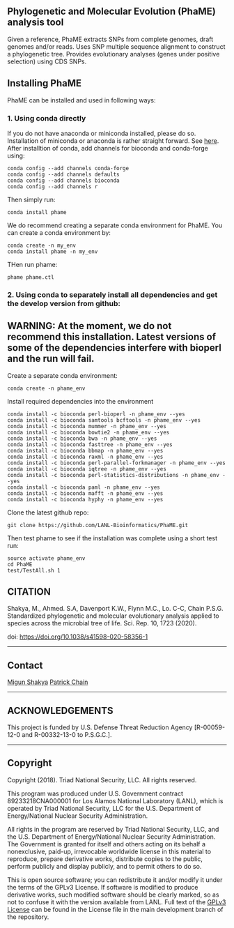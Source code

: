 ## Phylogenetic and Molecular Evolution (PhaME) analysis tool

Given a reference, PhaME extracts SNPs from complete genomes, draft genomes and/or reads. 
Uses SNP multiple sequence alignment to construct a phylogenetic tree. 
Provides evolutionary analyses (genes under positive selection) using CDS SNPs.


## Installing PhaME

PhaME can be installed and used in following ways:

### 1. Using conda directly

If you do not have anaconda or miniconda installed, please do so. Installation of miniconda or anaconda is rather straight forward. See [here](https://conda.io/miniconda.html). After installtion of conda, add channels for bioconda and conda-forge using:
  
    conda config --add channels conda-forge
    conda config --add channels defaults
    conda config --add channels bioconda
    conda config --add channels r

Then simply run:

    conda install phame

We do recommend creating a separate conda environment for PhaME. You can create a conda environment by:

    conda create -n my_env
    conda install phame -n my_env

THen run phame:

    phame phame.ctl


### 2. Using conda to separately install all dependencies and get the develop version from github:

## WARNING: At the moment, we do not recommend this installation. Latest versions of some of the dependencies interfere with bioperl and the run will fail.

Create a separate conda environment:

    conda create -n phame_env

Install required dependencies into the environment

    conda install -c bioconda perl-bioperl -n phame_env --yes
    conda install -c bioconda samtools bcftools -n phame_env --yes
    conda install -c bioconda mummer -n phame_env --yes
    conda install -c bioconda bowtie2 -n phame_env --yes
    conda install -c bioconda bwa -n phame_env --yes
    conda install -c bioconda fasttree -n phame_env --yes
    conda install -c bioconda bbmap -n phame_env --yes
    conda install -c bioconda raxml -n phame_env --yes
    conda install -c bioconda perl-parallel-forkmanager -n phame_env --yes
    conda install -c bioconda iqtree -n phame_env --yes
    conda install -c bioconda perl-statistics-distributions -n phame_env --yes
    conda install -c bioconda paml -n phame_env --yes
    conda install -c bioconda mafft -n phame_env --yes
    conda install -c bioconda hyphy -n phame_env --yes


Clone the latest github repo:

    git clone https://github.com/LANL-Bioinformatics/PhaME.git


Then test phame to see if the installation was complete using a short test run:

    source activate phame_env
    cd PhaME
    test/TestAll.sh 1


## CITATION

Shakya, M., Ahmed. S.A, Davenport K.W., Flynn M.C., Lo. C-C, Chain P.S.G. Standardized phylogenetic and molecular evolutionary analysis applied to species across the microbial tree of life. Sci. Rep. 10, 1723 (2020).

doi:  https://doi.org/10.1038/s41598-020-58356-1

--------------------------------------------------------------
## Contact

[Migun Shakya](mailto:migun@lanl.gov)
[Patrick Chain](mailto:pchain@lanl.gov)

--------------------------------------------------------------
## ACKNOWLEDGEMENTS
This project is funded by U.S. Defense Threat Reduction Agency [R-00059-12-0 and R-00332-13-0 to P.S.G.C.].

--------------------------------------------------------------
## Copyright

Copyright (2018).  Triad National Security, LLC. All rights reserved.
 
This program was produced under U.S. Government contract 89233218CNA000001 for Los Alamos National 
Laboratory (LANL), which is operated by Triad National Security, LLC for the U.S. Department of Energy/National 
Nuclear Security Administration.
 
All rights in the program are reserved by Triad National Security, LLC, and the U.S. Department of Energy/National 
Nuclear Security Administration. The Government is granted for itself and others acting on its behalf a nonexclusive, 
paid-up, irrevocable worldwide license in this material to reproduce, prepare derivative works, distribute copies to 
the public, perform publicly and display publicly, and to permit others to do so.

This is open source software; you can redistribute it and/or modify it under the terms of the GPLv3 License. If software 
is modified to produce derivative works, such modified software should be clearly marked, so as not to confuse it with 
the version available from LANL. Full text of the [GPLv3 License](https://github.com/LANL-Bioinformatics/PhaME/blob/master/LICENSE) can be found in the License file in the main development 
branch of the repository.
